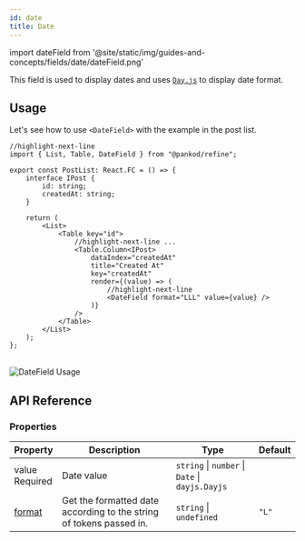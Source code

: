 ```yaml
---
id: date
title: Date
---
```


import dateField from '@site/static/img/guides-and-concepts/fields/date/dateField.png'

This field is used to display dates and uses [`Day.js`](https://day.js.org/docs/en/display/format) to display date format.

## Usage

Let's see how to use `<DateField>` with the example in the post list.

```tsx
//highlight-next-line
import { List, Table, DateField } from "@pankod/refine";

export const PostList: React.FC = () => {
    interface IPost {
        id: string;
        createdAt: string;
    }

    return (
        <List>
            <Table key="id">
                //highlight-next-line ...
                <Table.Column<IPost>
                    dataIndex="createdAt"
                    title="Created At"
                    key="createdAt"
                    render={(value) => (
                        //highlight-next-line
                        <DateField format="LLL" value={value} />
                    )}
                />
            </Table>
        </List>
    );
};
```

<br/>
<div>
    <img src={dateField} alt="DateField Usage"/>
</div>

## API Reference

### Properties

| Property                                            | Description                                                         | Type                                            | Default |
| --------------------------------------------------- | ------------------------------------------------------------------- | ----------------------------------------------- | ------- |
| value <div className="required">Required</div>      | Date value                                                          | `string` \| `number` \| `Date` \| `dayjs.Dayjs` |         |
| [format](https://day.js.org/docs/en/display/format) | Get the formatted date according to the string of tokens passed in. | `string` \| `undefined`                         | `"L"`   |
